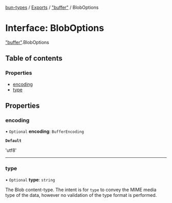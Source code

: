 [bun-types](https://oven-sh.github.io/bun-types/README.md) / [Exports](https://oven-sh.github.io/bun-types/modules.md) / ["buffer"](https://oven-sh.github.io/bun-types/modules/buffer_.md) / BlobOptions

# Interface: BlobOptions

["buffer"](https://oven-sh.github.io/bun-types/modules/buffer_.md).BlobOptions

## Table of contents

### Properties

- [encoding](https://oven-sh.github.io/bun-types/interfaces/buffer_.BlobOptions.md#encoding)
- [type](https://oven-sh.github.io/bun-types/interfaces/buffer_.BlobOptions.md#type)

## Properties

### encoding

• `Optional` **encoding**: `BufferEncoding`

**`Default`**

'utf8'

___

### type

• `Optional` **type**: `string`

The Blob content-type. The intent is for `type` to convey
the MIME media type of the data, however no validation of the type format
is performed.
